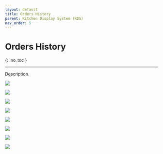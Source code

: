 ```yaml
---
layout: default
title: Orders History
parent: Kitchen Display System (KDS)
nav_order: 5
---
```


# Orders History
{: .no_toc }

---

Description.

![](/orderlord-help/assets/images/kds/section_orders_history_1.png)

![](/orderlord-help/assets/images/kds/section_orders_history_2.png)

![](/orderlord-help/assets/images/kds/section_orders_history_3.png)

![](/orderlord-help/assets/images/kds/section_orders_history_4.png)

![](/orderlord-help/assets/images/kds/section_orders_history_5.png)

![](/orderlord-help/assets/images/kds/section_orders_history_6.png)

![](/orderlord-help/assets/images/kds/section_orders_history_7.png)

![](/orderlord-help/assets/images/kds/section_orders_history_8.png)

